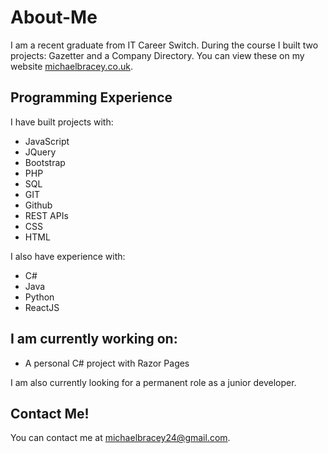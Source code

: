 # About-Me
I am a recent graduate from IT Career Switch. During the course I built two projects: Gazetter and a Company Directory. 
You can view these on my website [michaelbracey.co.uk](https://michaelbracey.co.uk/).


## Programming Experience
I have built projects with:

* JavaScript
* JQuery
* Bootstrap
* PHP
* SQL
* GIT
* Github
* REST APIs
* CSS
* HTML

I also have experience with:

* C#
* Java
* Python
* ReactJS

## I am currently working on:

* A personal C# project with Razor Pages

I am also currently looking for a permanent role as a junior developer.

## Contact Me!

You can contact me at michaelbracey24@gmail.com.
